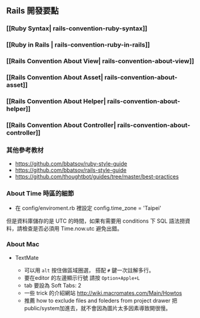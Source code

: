 ## Rails 開發要點


### [[Ruby Syntax| rails-convention-ruby-syntax]]

### [[Ruby in Rails | rails-convention-ruby-in-rails]]

### [[Rails Convention About View| rails-convention-about-view]]

### [[Rails Convention About Asset| rails-convention-about-asset]]

### [[Rails Convention About Helper| rails-convention-about-helper]]

### [[Rails Convention About Controller| rails-convention-about-controller]]

### 其他參考教材

* https://github.com/bbatsov/ruby-style-guide
* https://github.com/bbatsov/rails-style-guide
* https://github.com/thoughtbot/guides/tree/master/best-practices

###  About Time 時區的細節

* 在 config/enviroment.rb 裡設定 config.time_zone = 'Taipei'

但是資料庫儲存的是 UTC 的時間，如果有需要用 conditions 下 SQL 語法撈資料，請檢查是否必須用 Time.now.utc 避免出錯。

### About Mac

* TextMate

  - 可以用 `alt` 按住做區域圈選， 搭配 `#` 鍵一次註解多行。
  - 要在editor 的左邊顯示行號 請按 `Option+Apple+L`
  - tab 要設為 Soft Tabs: 2
  - 一些 trick 的介紹網站 http://wiki.macromates.com/Main/Howtos
  - 推薦 how to exclude files and foleders from project drawer 把 public/system加進去，就不會因為圖片太多因素導致開很慢。

